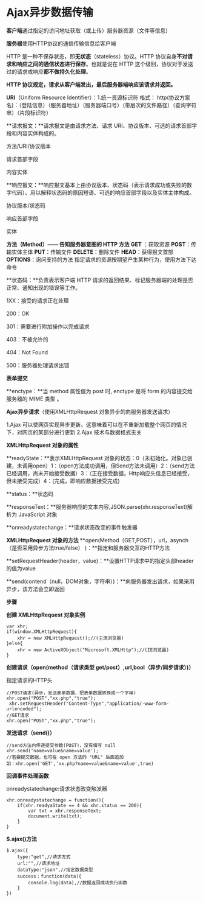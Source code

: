 # Ajax异步数据传输

**客户端**通过指定的访问地址获取（或上传）服务器资源（文件等信息）

**服务器**使用HTTP协议的通信传输信息给客户端

HTTP 是一种不保存状态，即**无状态**（stateless）协议。HTTP 协议自身**不对请求和响应之间的通信状态进行保存**。也就是说在 HTTP 这个级别，协议对于发送过的请求或响应**都不做持久化处理**。

**HTTP 协议规定，请求从客户端发出，最后服务器端响应该请求并返回。**

**URI**（Uniform Resource Identifier）：1.统一资源标识符
格式： http(协议方案名)：（登陆信息）（服务器地址）（服务器端口号）（带层次的文件路径）（查询字符串）（片段标识符）

**请求报文：**请求报文是由请求方法、请求 URI、协议版本、可选的请求首部字段和内容实体构成的。

方法/URI/协议版本

请求首部字段

内容实体

**响应报文：**响应报文基本上由协议版本、状态码（表示请求成功或失败的数字代码）、用以解释状态码的原因短语、可选的响应首部字段以及实体主体构成。

协议版本/状态码

响应首部字段

实体

 **方法（Method）—— 告知服务器意图的 HTTP 方法**
 **GET** ：获取资源
 **POST**：传输实体主体
 **PUT**：传输文件
 **DELETE**：删除文件
 **HEAD**：获得报文首部
 **OPTIONS**：询问支持的方法
 指定请求的资源按期望产生某种行为，使用方法下达命令

**状态码：**负责表示客户端 HTTP 请求的返回结果、标记服务器端的处理是否正常、通知出现的错误等工作。

1XX：接受的请求正在处理

200：OK

301：需要进行附加操作以完成请求

403：不被允许的

404：Not Found

500：服务器处理请求出错

**表单提交**

**enctype：**当 method 属性值为 post 时, enctype 是将 form 的内容提交给服务器的 MIME 类型 。

**Ajax异步请求**（使用XMLHttpRequest 对象异步的向服务器发送请求）

1.Ajax 可以使网页实现异步更新。这意味着可以在不重新加载整个网页的情况下，对网页的某部分进行更新
2.Ajax 技术与数据格式无关

**XMLHttpRequest 对象的属性**

**readyState：**表示XMLHttpRequest 对象的状态：0（未初始化。对象已创建，未调用open）1：（open方法成功调用，但Send方法未调用）2：（send方法已经调用，尚未开始接受数据）3：（正在接受数据，Http响应头信息已经接受，但未接受完成）4：(完成，即响应数据接受完成)

 **status：**状态码

 **responseText：**服务器响应的文本内容,JSON.parse(xhr.responseText)解析为 JavaScript 对象

 **onreadystatechange：**请求状态改变的事件触发器

 **XMLHttpRequest 对象的方法**
 **open(Method（GET,POST），url，asynch（是否采用异步方法true/false） )：**指定和服务器交互的HTTP方法

 **setRequestHeader(header，value)：**设置HTTP请求中的指定头部header的值为value

 **send(contend（null，DOM对象，字符串）)：**向服务器发出请求，如果采用异步，该方法会立即返回

**步骤**

**创建 XMLHttpRequest 对象实例**

```
var xhr;
if(window.XMLHttpRequest){
    xhr = new XMLHttpRequest();//(主流浏览器)
}else{
    xhr = new ActiveXObject("Microsoft.XMLHttp");//(IE浏览器)
}
```

 **创建请求（open(method（请求类型 get/post）,url,bool（异步/同步请求）)）**

指定请求的HTTP头

```
//POST请求(异步，发送表单数据，把表单数据转换成一个字串)
xhr.open("POST","xx.php","true");
 xhr.setRequestHeader("Content-Type","application/-www-form-urlencoded");
//GET请求
xhr.open("POST","xx.php","true");
```

 **发送请求（send()）**

```
//send方法内传递提交参数(POST)，没有填写 null
xhr.send('name=value&name=value');
//若要提交数据，也可在 open 方法的 "URL" 后面追加
如：xhr.open('GET','xx.php?name=value&name=value',true)

```

 **回调事件处理函数**

onreadystatechange:请求状态改变触发器

```
xhr.onreadystatechange = function(){
    if(xhr.readyaState == 4 && xhr.status == 200){
        var txt = xhr.responseText;
        document.write(txt);
    }
}
```

**$.ajax()方法**

```
$.ajax({
    type:"get",//请求方式
    url:"",//请求地址
    dataType:"json",//指定数据类型
    success：function(data){
        console.log(data),//数据返回成功执行函数
    }
})
```

```

```

